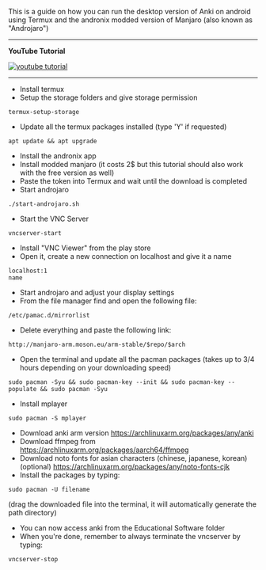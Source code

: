 This is a guide on how you can run the desktop version of Anki on android using Termux and the andronix modded version of Manjaro (also known as "Androjaro") 
***
**YouTube Tutorial**

[![youtube tutorial](https://img.youtube.com/vi/0RNs27woiJ4/0.jpg)](https://www.youtube.com/watch?v=0RNs27woiJ4)
***
* Install termux
* Setup the storage folders and give storage permission
```following
termux-setup-storage
```
* Update all the termux packages installed (type 'Y' if requested)
```
apt update && apt upgrade
```
* Install the andronix app
* Install modded manjaro (it costs 2$ but this tutorial should also work with the free version as well)
* Paste the token into Termux and wait until the download is completed
* Start androjaro
```
./start-androjaro.sh
```
* Start the VNC Server
```
vncserver-start
```
* Install "VNC Viewer" from the play store
* Open it, create a new connection on localhost and give it a name
```
localhost:1
name
```
* Start androjaro and adjust your display settings
* From the file manager find and open the following file:
```
/etc/pamac.d/mirrorlist
```
* Delete everything and paste the following link:
```
http://manjaro-arm.moson.eu/arm-stable/$repo/$arch
```
* Open the terminal and update all the pacman packages (takes up to 3/4 hours depending on your downloading speed)
```
sudo pacman -Syu && sudo pacman-key --init && sudo pacman-key --populate && sudo pacman -Syu
```
* Install mplayer
```
sudo pacman -S mplayer
```
* Download anki arm version https://archlinuxarm.org/packages/any/anki
* Download ffmpeg from https://archlinuxarm.org/packages/aarch64/ffmpeg
* Download noto fonts for asian characters (chinese, japanese, korean) (optional) https://archlinuxarm.org/packages/any/noto-fonts-cjk<br/>
* Install the packages by typing:
```
sudo pacman -U filename
```
(drag the downloaded file into the terminal, it will automatically generate the path directory)
* You can now access anki from the Educational Software folder
* When you're done, remember to always terminate the vncserver by typing:
```
vncserver-stop
```
